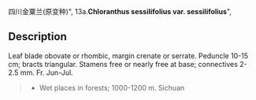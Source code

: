 四川金粟兰(原变种)",
13a.**Chloranthus sessilifolius var. sessilifolius**",

## Description
Leaf blade obovate or rhombic, margin crenate or serrate. Peduncle 10-15 cm; bracts triangular. Stamens free or nearly free at base; connectives 2-2.5 mm. Fr. Jun-Jul.

> *  Wet places in forests; 1000-1200 m. Sichuan
